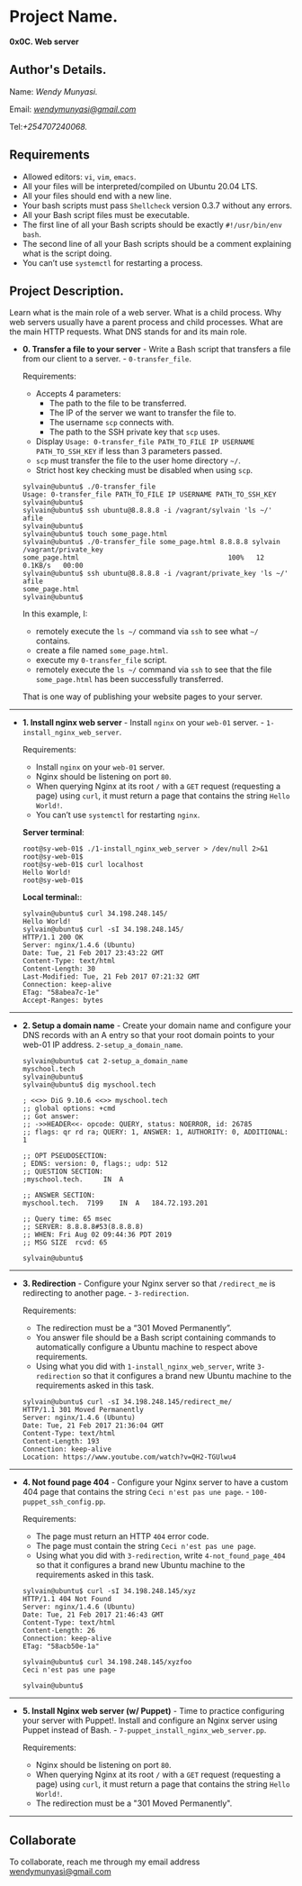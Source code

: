 # Project Name.
**0x0C. Web server**

## Author's Details.
Name: *Wendy Munyasi.*

Email: *wendymunyasi@gmail.com*

Tel:*+254707240068.*

##  Requirements

*   Allowed editors: `vi`, `vim`, `emacs`.
*   All your files will be interpreted/compiled on Ubuntu 20.04 LTS.
*   All your files should end with a new line.
*   Your bash scripts must pass `Shellcheck` version 0.3.7 without any errors.
*   All your Bash script files must be executable.
*   The first line of all your Bash scripts should be exactly `#!/usr/bin/env bash`.
*   The second line of all your Bash scripts should be a comment explaining what is the script doing.
*   You can’t use `systemctl` for restarting a process.

## Project Description.
Learn what is the main role of a web server.
What is a child process.
Why web servers usually have a parent process and child processes.
What are the main HTTP requests.
What DNS stands for and its main role.


* **0. Transfer a file to your server** - Write a Bash script that transfers a file from our client to a server. - `0-transfer_file`.

  Requirements:

  * Accepts 4 parameters:
    * The path to the file to be transferred.
    * The IP of the server we want to transfer the file to.
    * The username `scp` connects with.
    * The path to the SSH private key that `scp` uses.
  * Display `Usage: 0-transfer_file PATH_TO_FILE IP USERNAME PATH_TO_SSH_KEY` if less than 3 parameters passed.
  * `scp` must transfer the file to the user home directory `~/`.
  * Strict host key checking must be disabled when using `scp`.
  ```
  sylvain@ubuntu$ ./0-transfer_file
  Usage: 0-transfer_file PATH_TO_FILE IP USERNAME PATH_TO_SSH_KEY
  sylvain@ubuntu$
  sylvain@ubuntu$ ssh ubuntu@8.8.8.8 -i /vagrant/sylvain 'ls ~/'
  afile
  sylvain@ubuntu$ 
  sylvain@ubuntu$ touch some_page.html
  sylvain@ubuntu$ ./0-transfer_file some_page.html 8.8.8.8 sylvain /vagrant/private_key
  some_page.html                                     100%   12     0.1KB/s   00:00
  sylvain@ubuntu$ ssh ubuntu@8.8.8.8 -i /vagrant/private_key 'ls ~/'
  afile
  some_page.html
  sylvain@ubuntu$
  ```
  In this example, I:

  * remotely execute the `ls ~/` command via `ssh` to see what `~/` contains.
  * create a file named `some_page.html`.
  * execute my `0-transfer_file` script.
  * remotely execute the `ls ~/` command via `ssh` to see that the file `some_page.html` has been successfully transferred.
  
  That is one way of publishing your website pages to your server.

---

* **1. Install nginx web server** - Install `nginx` on your `web-01` server. - `1-install_nginx_web_server`.

  Requirements:

  * Install `nginx` on your `web-01` server.
  * Nginx should be listening on port `80`.
  * When querying Nginx at its root `/` with a `GET` request (requesting a page) using `curl`, it must return a page that contains the string `Hello World!`.
  * You can’t use `systemctl` for restarting `nginx`.

  **Server terminal**:
  ```
  root@sy-web-01$ ./1-install_nginx_web_server > /dev/null 2>&1
  root@sy-web-01$ 
  root@sy-web-01$ curl localhost
  Hello World!
  root@sy-web-01$ 
  ```

  **Local terminal:**:
  ```
  sylvain@ubuntu$ curl 34.198.248.145/
  Hello World!
  sylvain@ubuntu$ curl -sI 34.198.248.145/
  HTTP/1.1 200 OK
  Server: nginx/1.4.6 (Ubuntu)
  Date: Tue, 21 Feb 2017 23:43:22 GMT
  Content-Type: text/html
  Content-Length: 30
  Last-Modified: Tue, 21 Feb 2017 07:21:32 GMT
  Connection: keep-alive
  ETag: "58abea7c-1e"
  Accept-Ranges: bytes
  ```
---

* **2. Setup a domain name** - Create your domain name and configure your DNS records with an A entry so that your root domain points to your web-01 IP address.  `2-setup_a_domain_name`.

  ```
  sylvain@ubuntu$ cat 2-setup_a_domain_name
  myschool.tech
  sylvain@ubuntu$
  sylvain@ubuntu$ dig myschool.tech

  ; <<>> DiG 9.10.6 <<>> myschool.tech
  ;; global options: +cmd
  ;; Got answer:
  ;; ->>HEADER<<- opcode: QUERY, status: NOERROR, id: 26785
  ;; flags: qr rd ra; QUERY: 1, ANSWER: 1, AUTHORITY: 0, ADDITIONAL: 1

  ;; OPT PSEUDOSECTION:
  ; EDNS: version: 0, flags:; udp: 512
  ;; QUESTION SECTION:
  ;myschool.tech.     IN  A

  ;; ANSWER SECTION:
  myschool.tech.  7199    IN  A   184.72.193.201

  ;; Query time: 65 msec
  ;; SERVER: 8.8.8.8#53(8.8.8.8)
  ;; WHEN: Fri Aug 02 09:44:36 PDT 2019
  ;; MSG SIZE  rcvd: 65

  sylvain@ubuntu$
  ```
---

* **3. Redirection** - Configure your Nginx server so that `/redirect_me` is redirecting to another page. - `3-redirection`.

  Requirements:

  * The redirection must be a “301 Moved Permanently”.
  * You answer file should be a Bash script containing commands to automatically configure a Ubuntu machine to respect above requirements.
  * Using what you did with `1-install_nginx_web_server`, write `3-redirection` so that it configures a brand new Ubuntu machine to the requirements asked in this task.

  ```
  sylvain@ubuntu$ curl -sI 34.198.248.145/redirect_me/
  HTTP/1.1 301 Moved Permanently
  Server: nginx/1.4.6 (Ubuntu)
  Date: Tue, 21 Feb 2017 21:36:04 GMT
  Content-Type: text/html
  Content-Length: 193
  Connection: keep-alive
  Location: https://www.youtube.com/watch?v=QH2-TGUlwu4
  ```
---

* **4. Not found page 404** - Configure your Nginx server to have a custom 404 page that contains the string `Ceci n'est pas une page`. - `100-puppet_ssh_config.pp`.

  Requirements:

  * The page must return an HTTP `404` error code.
  * The page must contain the string `Ceci n'est pas une page`.
  * Using what you did with `3-redirection`, write `4-not_found_page_404` so that it configures a brand new Ubuntu machine to the requirements asked in this task.
  ```
  sylvain@ubuntu$ curl -sI 34.198.248.145/xyz
  HTTP/1.1 404 Not Found
  Server: nginx/1.4.6 (Ubuntu)
  Date: Tue, 21 Feb 2017 21:46:43 GMT
  Content-Type: text/html
  Content-Length: 26
  Connection: keep-alive
  ETag: "58acb50e-1a"

  sylvain@ubuntu$ curl 34.198.248.145/xyzfoo
  Ceci n'est pas une page

  sylvain@ubuntu$
  ```
---

* **5. Install Nginx web server (w/ Puppet)** - Time to practice configuring your server with Puppet!. Install and configure an Nginx server using Puppet instead of Bash. - `7-puppet_install_nginx_web_server.pp`.

  Requirements:

  * Nginx should be listening on port `80`.
  * When querying Nginx at its root `/` with a `GET` request (requesting a page) using `curl`, it must return a page that contains the string `Hello World!`.
  * The redirection must be a "301 Moved Permanently".
---

## Collaborate

To collaborate, reach me through my email address wendymunyasi@gmail.com
